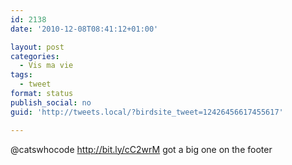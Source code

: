```yaml
---
id: 2138
date: '2010-12-08T08:41:12+01:00'

layout: post
categories:
  - Vis ma vie
tags:
  - tweet
format: status
publish_social: no
guid: 'http://tweets.local/?birdsite_tweet=12426456617455617'

---
```


@catswhocode http://bit.ly/cC2wrM got a big one on the footer